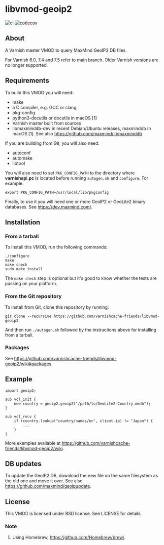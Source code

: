 libvmod-geoip2
==============

![ci](https://github.com/varnishcache-friends/libvmod-geoip2/workflows/ci-devel/badge.svg)
[![codecov](https://codecov.io/gh/varnishcache-friends/libvmod-geoip2/branch/devel/graph/badge.svg?token=4xGDQ6c35o)](https://codecov.io/gh/varnishcache-friends/libvmod-geoip2)

## About

A Varnish master VMOD to query MaxMind GeoIP2 DB files.

For Varnish 6.0, 7.4 and 7.5 refer to main branch.  Older Varnish
versions are no longer supported.

## Requirements

To build this VMOD you will need:

* make
* a C compiler, e.g. GCC or clang
* pkg-config
* python3-docutils or docutils in macOS [1]
* Varnish master built from sources
* libmaxminddb-dev in recent Debian/Ubuntu releases, maxminddb in
  macOS [1]. See also https://github.com/maxmind/libmaxminddb

If you are building from Git, you will also need:

* autoconf
* automake
* libtool

You will also need to set `PKG_CONFIG_PATH` to the directory where
**varnishapi.pc** is located before running `autogen.sh` and
`configure`.  For example:

```
export PKG_CONFIG_PATH=/usr/local/lib/pkgconfig
```

Finally, to use it you will need one or more GeoIP2 or GeoLite2
binary databases.  See https://dev.maxmind.com/.

## Installation

### From a tarball

To install this VMOD, run the following commands:

```
./configure
make
make check
sudo make install
```

The `make check` step is optional but it's good to know whether the
tests are passing on your platform.

### From the Git repository

To install from Git, clone this repository by running:

```
git clone --recursive https://github.com/varnishcache-friends/libvmod-geoip2
```

And then run `./autogen.sh` followed by the instructions above for
installing from a tarball.

### Packages

See https://github.com/varnishcache-friends/libvmod-geoip2/wiki#packages.

## Example

```
import geoip2;

sub vcl_init {
	new country = geoip2.geoip2("/path/to/GeoLite2-Country.mmdb");
}

sub vcl_recv {
	if (country.lookup("country/names/en", client.ip) != "Japan") {
		...
	}
}
```

More examples available at https://github.com/varnishcache-friends/libvmod-geoip2/wiki.

## DB updates

To update the GeoIP2 DB, download the new file on the same filesystem
as the old one and move it over. See also
https://github.com/maxmind/geoipupdate.

## License

This VMOD is licensed under BSD license. See LICENSE for details.

### Note

1. Using Homebrew, https://github.com/Homebrew/brew/.

